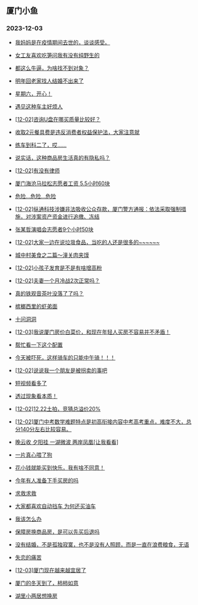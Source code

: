 ## 厦门小鱼 
### 2023-12-03

+ [我妈妈是在疫情期间去世的，谈谈感受。](http://bbs.xmfish.com/read-htm-tid-18114676.html)

+ [女工友喜欢吃笋问我有没有纯野生的](http://bbs.xmfish.com/read-htm-tid-18114668.html)

+ [都这么牛逼，为啥找不到对象？](http://bbs.xmfish.com/read-htm-tid-18114724.html)

+ [明年回老家找人结婚不出来了](http://bbs.xmfish.com/read-htm-tid-18114608.html)

+ [星期六，开心！](http://bbs.xmfish.com/read-htm-tid-18114662.html)

+ [遇见这种车主好烦人](http://bbs.xmfish.com/read-htm-tid-18114672.html)

+ [[12-02]咨询U盘在哪买质量比较好？](http://bbs.xmfish.com/read-htm-tid-18114669.html)

+ [收取2元餐具费是违反消费者权益保护法，大家注意就](http://bbs.xmfish.com/read-htm-tid-18114607.html)

+ [练车到科二了，哎……](http://bbs.xmfish.com/read-htm-tid-18114794.html)

+ [说实话，这种商品房生活真的有隐私吗？](http://bbs.xmfish.com/read-htm-tid-18114882.html)

+ [[12-02]有没有律师](http://bbs.xmfish.com/read-htm-tid-18114659.html)

+ [厦门海沧马拉松志愿者工资
5.5小时60块](http://bbs.xmfish.com/read-htm-tid-18114848.html)

+ [危险…危险…危险](http://bbs.xmfish.com/read-htm-tid-18114645.html)

+ [[12-02]纵通科技涉嫌非法吸收公众存款，厦门警方通报：依法采取强制措施，对涉案资产资金进行追缴、冻结](http://bbs.xmfish.com/read-htm-tid-18114747.html)

+ [张某哲演唱会志愿者9个小时50块](http://bbs.xmfish.com/read-htm-tid-18114865.html)

+ [[12-02]大家一边在说垃圾食品，当吃的人还是很多的~~~~~~](http://bbs.xmfish.com/read-htm-tid-18114906.html)

+ [城中村美食之二篇～潼关肉夹馍](http://bbs.xmfish.com/read-htm-tid-18114825.html)

+ [[12-02]小孩子发育是不是有啥增高粉](http://bbs.xmfish.com/read-htm-tid-18114886.html)

+ [[12-02]夫妻一个月冷战2次正常吗？](http://bbs.xmfish.com/read-htm-tid-18114877.html)

+ [真的铁观音茶叶没落了了吗？](http://bbs.xmfish.com/read-htm-tid-18114802.html)

+ [槟榔西里的虾弟面](http://bbs.xmfish.com/read-htm-tid-18114796.html)

+ [十问洞洞](http://bbs.xmfish.com/read-htm-tid-18114918.html)

+ [[12-03]我说厦门房价白菜价，和现在年轻人买房不容易并不矛盾！](http://bbs.xmfish.com/read-htm-tid-18115000.html)

+ [帮忙看一下这个配置](http://bbs.xmfish.com/read-htm-tid-18114824.html)

+ [今天被吓死，这样骑车的只能中午骑！！！](http://bbs.xmfish.com/read-htm-tid-18114858.html)

+ [[12-02]说说我一个朋友是被拐卖的事吧](http://bbs.xmfish.com/read-htm-tid-18114870.html)

+ [短视频看多了](http://bbs.xmfish.com/read-htm-tid-18114923.html)

+ [透过现象看本质！](http://bbs.xmfish.com/read-htm-tid-18114905.html)

+ [[12-02]12.22土拍，竞猜总溢价20%](http://bbs.xmfish.com/read-htm-tid-18114939.html)

+ [[12-02]厦门中考数学难题特点是初高衔接内容中考高考重点，难度不大，总分140分左右比较容易。](http://bbs.xmfish.com/read-htm-tid-18114903.html)

+ [晚云收 夕阳挂 一湖微波 两岸凤凰[让我看看]](http://bbs.xmfish.com/read-htm-tid-18114895.html)

+ [一片真心喂了狗](http://bbs.xmfish.com/read-htm-tid-18114929.html)

+ [花小钱就能买到快乐，我有啥不同意！](http://bbs.xmfish.com/read-htm-tid-18115050.html)

+ [今年有人准备下手买房的吗](http://bbs.xmfish.com/read-htm-tid-18114979.html)

+ [求救求救](http://bbs.xmfish.com/read-htm-tid-18115009.html)

+ [大家都喜欢自动挡车 为何还买油车](http://bbs.xmfish.com/read-htm-tid-18115007.html)

+ [我该怎么办](http://bbs.xmfish.com/read-htm-tid-18115115.html)

+ [保障房换商品房，是可以先买后退吗](http://bbs.xmfish.com/read-htm-tid-18114958.html)

+ [没有结婚，不是孤独寂寞，也不是没有人照顾，而是一直在浪费粮食，无语](http://bbs.xmfish.com/read-htm-tid-18115033.html)

+ [失恋的痛苦](http://bbs.xmfish.com/read-htm-tid-18115086.html)

+ [[12-03]厦门现在越来越宜居了](http://bbs.xmfish.com/read-htm-tid-18115267.html)

+ [厦门的冬天到了，柿柿如意](http://bbs.xmfish.com/read-htm-tid-18115031.html)

+ [湖里小两居想换房](http://bbs.xmfish.com/read-htm-tid-18115139.html)

